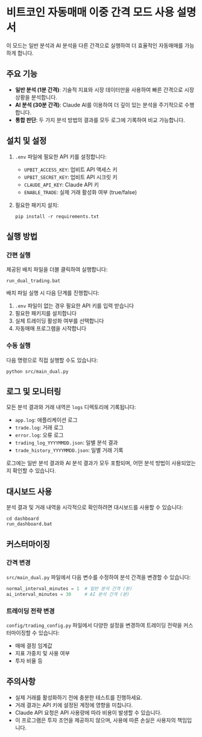 # 비트코인 자동매매 이중 간격 모드 사용 설명서

이 모드는 일반 분석과 AI 분석을 다른 간격으로 실행하여 더 효율적인 자동매매를 가능하게 합니다.

## 주요 기능

- **일반 분석 (1분 간격)**: 기술적 지표와 시장 데이터만을 사용하여 빠른 간격으로 시장 상황을 분석합니다.
- **AI 분석 (30분 간격)**: Claude AI를 이용하여 더 깊이 있는 분석을 주기적으로 수행합니다.
- **통합 판단**: 두 가지 분석 방법의 결과를 모두 로그에 기록하여 비교 가능합니다.

## 설치 및 설정

1. `.env` 파일에 필요한 API 키를 설정합니다:
   - `UPBIT_ACCESS_KEY`: 업비트 API 액세스 키
   - `UPBIT_SECRET_KEY`: 업비트 API 시크릿 키
   - `CLAUDE_API_KEY`: Claude API 키
   - `ENABLE_TRADE`: 실제 거래 활성화 여부 (true/false)

2. 필요한 패키지 설치:
   ```
   pip install -r requirements.txt
   ```

## 실행 방법

### 간편 실행

제공된 배치 파일을 더블 클릭하여 실행합니다:
```
run_dual_trading.bat
```

배치 파일 실행 시 다음 단계를 진행합니다:
1. `.env` 파일이 없는 경우 필요한 API 키를 입력 받습니다
2. 필요한 패키지를 설치합니다
3. 실제 트레이딩 활성화 여부를 선택합니다
4. 자동매매 프로그램을 시작합니다

### 수동 실행

다음 명령으로 직접 실행할 수도 있습니다:
```
python src/main_dual.py
```

## 로그 및 모니터링

모든 분석 결과와 거래 내역은 `logs` 디렉토리에 기록됩니다:
- `app.log`: 애플리케이션 로그
- `trade.log`: 거래 로그
- `error.log`: 오류 로그
- `trading_log_YYYYMMDD.json`: 일별 분석 결과
- `trade_history_YYYYMMDD.json`: 일별 거래 기록

로그에는 일반 분석 결과와 AI 분석 결과가 모두 포함되며, 어떤 분석 방법이 사용되었는지 확인할 수 있습니다.

## 대시보드 사용

분석 결과 및 거래 내역을 시각적으로 확인하려면 대시보드를 사용할 수 있습니다:

```
cd dashboard
run_dashboard.bat
```

## 커스터마이징

### 간격 변경

`src/main_dual.py` 파일에서 다음 변수를 수정하여 분석 간격을 변경할 수 있습니다:
```python
normal_interval_minutes = 1  # 일반 분석 간격 (분)
ai_interval_minutes = 30     # AI 분석 간격 (분)
```

### 트레이딩 전략 변경

`config/trading_config.py` 파일에서 다양한 설정을 변경하여 트레이딩 전략을 커스터마이징할 수 있습니다:
- 매매 결정 임계값
- 지표 가중치 및 사용 여부
- 투자 비율 등

## 주의사항

- 실제 거래를 활성화하기 전에 충분한 테스트를 진행하세요.
- 거래 결과는 API 키에 설정된 계정에 영향을 미칩니다.
- Claude API 요청은 API 사용량에 따라 비용이 발생할 수 있습니다.
- 이 프로그램은 투자 조언을 제공하지 않으며, 사용에 따른 손실은 사용자의 책임입니다.
